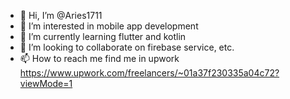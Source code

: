 - 👋 Hi, I’m @Aries1711
- 👀 I’m interested in mobile app development
- 🌱 I’m currently learning flutter and kotlin 
- 💞️ I’m looking to collaborate on firebase service, etc.
- 📫 How to reach me find me in upwork https://www.upwork.com/freelancers/~01a37f230335a04c72?viewMode=1

<!---
Aries1711/Aries1711 is a ✨ special ✨ repository because its `README.md` (this file) appears on your GitHub profile.
You can click the Preview link to take a look at your changes.
--->
